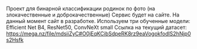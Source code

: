 Проект для бинарной классификации родинок по фото (на злокачественные и доброкачественные)
Сервис будет на сайте. На данный момент сайт в разработке. 
Используем три обученные модели: Efficient Net B4, ResNet50, ConvNeXt small
Ссылка на текущий датасет:
https://mega.nz/file/mdsiiZyC#O0jEqKCibSdpeRK8rz9eaVogokfodlS2hNjp0s2Hsfk
